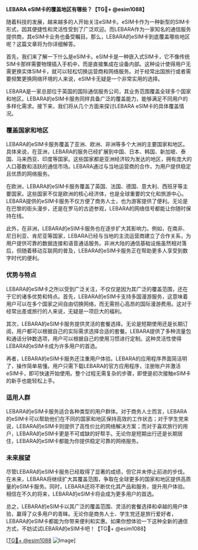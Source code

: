 **LEBARA eSIM卡的覆盖地区有哪些？【TG💪+ @esim1088】**

随着科技的发展，越来越多的人开始关注eSIM卡。eSIM卡作为一种新型的SIM卡形式，因其便捷性和灵活性受到了广泛欢迎。而LEBARA作为一家知名的通信服务提供商，其eSIM卡业务也备受瞩目。那么，LEBARA的eSIM卡到底覆盖哪些地区呢？这篇文章将为你详细解答。

首先，我们来了解一下什么是eSIM卡。eSIM卡是一种嵌入式SIM卡，它不像传统SIM卡那样需要物理插入手机中，而是直接集成在设备内部。这种设计使得用户无需更换实体SIM卡，就可以轻松切换运营商和网络服务。对于经常出国旅行或者需要频繁更换网络环境的人来说，eSIM卡无疑是一个非常实用的选择。

LEBARA是一家总部位于英国的国际通信服务公司，其业务范围覆盖全球多个国家和地区。LEBARA的eSIM卡服务同样具备广泛的覆盖能力，能够满足不同用户的多样化需求。接下来，我们将从几个方面来探讨LEBARA eSIM卡的具体覆盖情况。

### **覆盖国家和地区**

LEBARA的eSIM卡服务覆盖了亚洲、欧洲、非洲等多个大洲的主要国家和地区。具体来说，在亚洲，LEBARA的服务已经扩展到中国、日本、韩国、新加坡、泰国、马来西亚、印度等国家。这些国家都是亚洲经济较为发达的地区，拥有庞大的人口基数和活跃的通信市场。LEBARA通过与当地运营商的合作，为用户提供稳定且优质的网络服务。

在欧洲，LEBARA的eSIM卡服务覆盖了英国、法国、德国、意大利、西班牙等主要国家。这些国家不仅是欧洲的核心经济体，也是全球重要的文化和旅游中心。LEBARA提供的eSIM卡服务不仅方便了商务人士，也为游客提供了便利。无论是在巴黎的街头漫步，还是在罗马的古迹参观，LEBARA的网络信号都能让你随时保持在线。

此外，在非洲，LEBARA的eSIM卡服务也在逐步扩大其影响力。例如，在南非、尼日利亚、肯尼亚等国家，LEBARA已经与当地的主流运营商建立了合作关系，为用户提供可靠的数据连接和语音通话服务。非洲大陆的通信基础设施虽然相对落后，但随着移动互联网的普及，LEBARA的eSIM卡服务正在帮助更多人享受到数字时代的便利。

### **优势与特点**

LEBARA的eSIM卡之所以受到广泛关注，不仅仅是因为其广泛的覆盖范围，还在于它的诸多优势和特点。首先，LEBARA的eSIM卡支持多国漫游服务，这意味着用户可以在多个国家之间自由切换网络，而无需担心高昂的国际漫游费用。这对于经常出差或旅行的人来说，无疑是一项巨大的福利。

其次，LEBARA的eSIM卡服务提供灵活的套餐选择。无论是短期使用还是长期订阅，用户都可以根据自己的实际需求选择合适的套餐。LEBARA提供了多种流量包和通话分钟数选项，用户可以根据自己的使用习惯进行定制。这种灵活性使得LEBARA的eSIM卡成为许多用户的首选。

再者，LEBARA的eSIM卡服务还注重用户体验。LEBARA的应用程序界面简洁明了，操作简单易懂。用户只需下载LEBARA的官方应用程序，注册账户并激活eSIM卡，即可快速开始使用。整个过程无需复杂的步骤，即使是初次接触eSIM卡的新手也能轻松上手。

### **适用人群**

LEBARA的eSIM卡服务适合各种类型的用户群体。对于商务人士而言，LEBARA的eSIM卡可以帮助他们在不同的国家和地区保持高效的工作状态；对于学生党来说，LEBARA的eSIM卡则提供了高性价比的网络解决方案；而对于喜欢旅行的用户，LEBARA的eSIM卡更是不可或缺的好帮手。无论你是短期出行还是长期居住，LEBARA的eSIM卡都能为你提供稳定可靠的网络服务。

### **未来展望**

尽管LEBARA的eSIM卡服务已经取得了显著的成绩，但它并未停止前进的步伐。在未来，LEBARA将继续扩大其覆盖范围，争取在全球更多的国家和地区提供高质量的eSIM卡服务。同时，LEBARA还将不断优化其产品和服务，提升用户体验。相信在不久的将来，LEBARA的eSIM卡将会成为更多用户的首选。

总之，LEBARA的eSIM卡以其广泛的覆盖范围、灵活的套餐选择和卓越的用户体验，赢得了众多用户的青睐。无论你是商务人士、学生党还是旅行爱好者，LEBARA的eSIM卡都能为你带来便利和实惠。如果你想体验一下这种全新的通信方式，不妨试试LEBARA的eSIM卡吧！【TG💪+ @esim1088】

[[TG💪+ @esim1088](https://t.me/s/esim1088) ![Image](https://i.postimg.cc/4NQfJmqS/Snipaste-2025-05-13-00-14-12.png)]